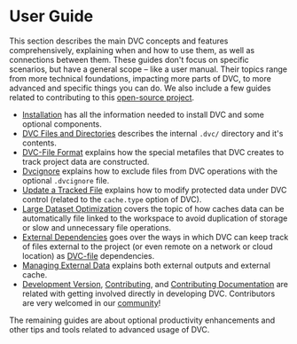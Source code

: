 # User Guide

This section describes the main DVC concepts and features comprehensively,
explaining when and how to use them, as well as connections between them. These
guides don't focus on specific scenarios, but have a general scope – like a user
manual. Their topics range from more technical foundations, impacting more parts
of DVC, to more advanced and specific things you can do. We also include a few
guides related to contributing to this
[open-source project](https://github.com/iterative/dvc).

- [Installation](/doc/user-guide/install) has all the information needed to
  install DVC and some optional components.
- [DVC Files and Directories](/doc/user-guide/dvc-files-and-directories)
  describes the internal `.dvc/` directory and it's contents.
- [DVC-File Format](/doc/user-guide/dvc-file-format) explains how the special
  metafiles that DVC creates to track <abbr>project</abbr> data are constructed.
- [Dvcignore](/doc/user-guide/dvcignore) explains how to exclude files from DVC
  operations with the optional `.dvcignore` file.
- [Update a Tracked File](/doc/use-cases/update-tracked-files) explains how to
  modify protected data under DVC control (related to the `cache.type` option of
  DVC).
- [Large Dataset Optimization](/doc/user-guide/large-dataset-optimization)
  covers the topic of how <abbr>caches</abbr> data can be automatically file
  linked to the workspace to avoid duplication of storage or slow and
  unnecessary file operations.
- [External Dependencies](/doc/user-guide/external-dependencies) goes over the
  ways in which DVC can keep track of files external to the project (or even
  remote on a network or cloud location) as
  [DVC-file](/doc/user-guide/dvc-files-and-directories) dependencies.
- [Managing External Data](/doc/user-guide/managing-external-data) explains both
  external outputs and external cache.
- [Development Version](/doc/user-guide/development),
  [Contributing](/doc/user-guide/contributing), and
  [Contributing Documentation](/doc/user-guide/contributing-docs) are related
  with getting involved directly in developing DVC. Contributors are very
  welcomed in our [community](/support)!

The remaining guides are about optional productivity enhancements and other tips
and tools related to advanced usage of DVC.
